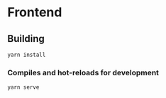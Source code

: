 # Frontend

## Building
```
yarn install
```

### Compiles and hot-reloads for development
```
yarn serve
```